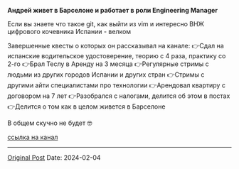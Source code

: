 **Андрей живет в Барселоне и работает в роли Engineering Manager**

Если вы знаете что такое git, как выйти из vim и интересно ВНЖ цифрового кочевника Испании - велком

Завершенные квесты о которых он рассказывал на канале:
👉Сдал на испанские водительское удостоверение, теорию с 4 раза, практику со 2-го
👉Брал Теслу в Аренду на 3 месяца 
👉Регулярные стримы с людьми из других городов Испании и других стран
👉Стримы с другими айти специалистами про технологии
👉Арендовал квартиру с договором на 7 лет
👉Разобрался с налогами, делится об этом в постах
👉Делится о том как в целом живется в Барселоне

В общем скучно не будет 🤓

[ссылка на канал ](https://t.me/+mEzsCJkVWctiMjgy)

---
[Original Post](https://t.me/lev2tarragona/1902)
Date: 2024-02-04

